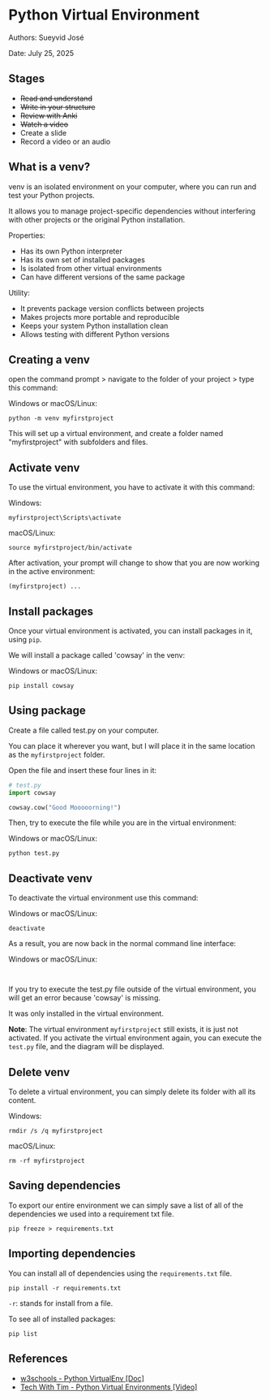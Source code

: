 # Python Virtual Environment

Authors: Sueyvid José

Date: July 25, 2025

## Stages
- ~~Read and understand~~ 
- ~~Write in your structure~~
- ~~Review with Anki~~
- ~~Watch a video~~
- Create a slide
- Record a video or an audio

## What is a venv?
venv is an isolated environment on your computer, where you can run and test your Python projects.

It allows you to manage project-specific dependencies without interfering with other projects or the original Python installation.

Properties:
- Has its own Python interpreter
- Has its own set of installed packages
- Is isolated from other virtual environments
- Can have different versions of the same package

Utility:
- It prevents package version conflicts between projects
- Makes projects more portable and reproducible
- Keeps your system Python installation clean
- Allows testing with different Python versions

## Creating a venv

open the command prompt > navigate to the folder of your project > type this command:

Windows or macOS/Linux:
```shell
python -m venv myfirstproject 
```

This will set up a virtual environment, and create a folder named "myfirstproject" with subfolders and files.


## Activate venv

To use the virtual environment, you have to activate it with this command:

Windows:
```shell
myfirstproject\Scripts\activate 
```

macOS/Linux:
```shell
source myfirstproject/bin/activate 
```

After activation, your prompt will change to show that you are now working in the active environment:

```
(myfirstproject) ...
```

## Install packages

Once your virtual environment is activated, you can install packages in it, using `pip`.

We will install a package called 'cowsay' in the venv:

Windows or macOS/Linux:
```shell
pip install cowsay 
```

## Using package

Create a file called test.py on your computer.

You can place it wherever you want, but I will place it in the same location as the `myfirstproject` folder.

Open the file and insert these four lines in it:

```python
# test.py
import cowsay

cowsay.cow("Good Mooooorning!")
```

Then, try to execute the file while you are in the virtual environment:

Windows or macOS/Linux:
```shell
python test.py  
```

## Deactivate venv

To deactivate the virtual environment use this command:

Windows or macOS/Linux:
```shell
deactivate  
```

As a result, you are now back in the normal command line interface:

Windows or macOS/Linux:
```shell
  
```

If you try to execute the test.py file outside of the virtual environment, you will get an error because 'cowsay' is missing.

It was only installed in the virtual environment.

**Note**: The virtual environment `myfirstproject` still exists, it is just not activated. If you activate the virtual environment again, you can execute the `test.py` file, and the diagram will be displayed.

## Delete venv

To delete a virtual environment, you can simply delete its folder with all its content.

Windows:
```shell
rmdir /s /q myfirstproject 
```

macOS/Linux:
```shell
rm -rf myfirstproject 
```

## Saving dependencies

To export our entire environment we can simply save a list of all of the dependencies we used into a requirement txt file.

```shell
pip freeze > requirements.txt
```

## Importing dependencies

You can install all of dependencies using the `requirements.txt` file.

```shell
pip install -r requirements.txt
```

`-r`: stands for install from a file.

To see all of installed packages:

```shell
pip list
```

## References

- [w3schools - Python VirtualEnv [Doc]](https://www.w3schools.com/python/python_virtualenv.asp)
- [Tech With Tim - Python Virtual Environments [Video]](https://www.youtube.com/watch?v=Y21OR1OPC9A)
